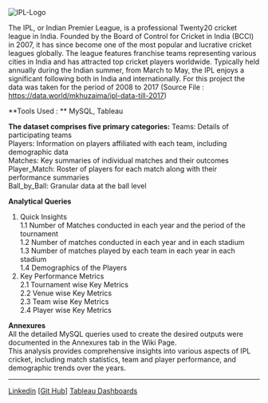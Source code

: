 ![IPL-Logo](https://github.com/SampathVSS/Data-Analysis-MySQL/assets/170193799/95f49f45-a823-4d9a-aa41-525340b7b239)

The IPL, or Indian Premier League, is a professional Twenty20 cricket league in India. Founded by the Board of Control for Cricket in India (BCCI) in 2007, it has since become one of the most popular and lucrative cricket leagues globally. The league features franchise teams representing various cities in India and has attracted top cricket players worldwide. Typically held annually during the Indian summer, from March to May, the IPL enjoys a significant following both in India and internationally.
For this project the data was taken for the period of 2008 to 2017
(Source File : https://data.world/mkhuzaima/ipl-data-till-2017)

**Tools Used : ** MySQL, Tableau

**The dataset comprises five primary categories:**
Teams: Details of participating teams  
Players: Information on players affiliated with each team, including demographic data  
Matches: Key summaries of individual matches and their outcomes  
Player_Match: Roster of players for each match along with their performance summaries  
Ball_by_Ball: Granular data at the ball level  

**Analytical Queries**  
1. Quick Insights  
1.1 Number of Matches conducted in each year and the period of the tournament  
1.2 Number of matches conducted in each year and in each stadium  
1.3 Number of matches played by each team in each year in each stadium  
1.4 Demographics of the Players  
2. Key Performance Metrics  
2.1 Tournament wise Key Metrics  
2.2 Venue wise Key Metrics  
2.3 Team wise Key Metrics  
2.4 Player wise Key Metrics  

**Annexures**  
All the detailed MySQL queries used to create the desired outputs were documented in the Annexures tab in the Wiki Page.  
This analysis provides comprehensive insights into various aspects of IPL cricket, including match statistics, team and player performance, and demographic trends over the years.  

***
[Linkedin](https://www.linkedin.com/in/sampath2205/)
[[Git Hub](https://github.com/SampathVSS)]
[Tableau Dashboards](https://public.tableau.com/app/profile/sampath.sagar/vizzes)
